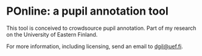 # POnline: a pupil annotation tool #

This tool is conceived to crowdsource pupil annotation. Part of my research on the University of Eastern Finland.

For more information, including licensing, send an email to dgil@uef.fi.
